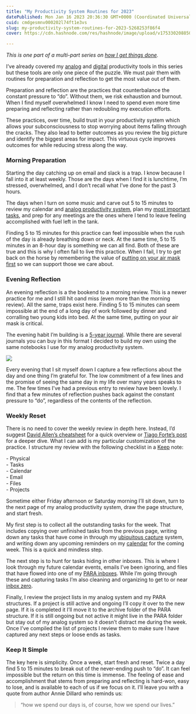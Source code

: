 ```yaml
---
title: "My Productivity System Routines for 2023"
datePublished: Mon Jan 16 2023 20:36:30 GMT+0000 (Coordinated Universal Time)
cuid: cmdgesmnv000202l74ft1e3vs
slug: my-productivity-system-routines-for-2023-5268253f86f4
cover: https://cdn.hashnode.com/res/hashnode/image/upload/v1753302088507/9470e83b-c83c-41ee-8430-67d2dc393f26.jpeg

---
```


*This is one part of a multi-part series on* [*how I get things done*](https://bdarfler.medium.com/how-i-get-things-done-ac3e229e4463)*.*

I’ve already covered my [analog](https://bdarfler.medium.com/my-analog-productivity-system-87ba02418904) and [digital](https://bdarfler.medium.com/my-digital-productivity-system-449e0ec8b5c2) productivity tools in this series but these tools are only one piece of the puzzle. We must pair them with routines for preparation and reflection to get the most value out of them.

Preparation and reflection are the practices that counterbalance the constant pressure to “do”. Without them, we risk exhaustion and burnout. When I find myself overwhelmed I know I need to spend even more time preparing and reflecting rather than redoubling my execution efforts.

These practices, over time, build trust in your productivity system which allows your subconsciousness to stop worrying about items falling through the cracks. They also lead to better outcomes as you review the big picture and identify the biggest areas for impact. This virtuous cycle improves outcomes for while reducing stress along the way.

### Morning Preparation

Starting the day catching up on email and slack is a trap. I know because I fall into it at least weekly. Those are the days when I find it is lunchtime, I’m stressed, overwhelmed, and I don’t recall what I’ve done for the past 3 hours.

The days when I turn on some music and carve out 5 to 15 minutes to review my calendar and [analog productivity system](https://bdarfler.medium.com/my-analog-productivity-system-87ba02418904), plan my [most important tasks](https://zenhabits.net/purpose-your-day-most-important-task/), and prep for any meetings are the ones where I tend to leave feeling accomplished with fuel left in the tank.

Finding 5 to 15 minutes for this practice can feel impossible when the rush of the day is already breathing down or neck. At the same time, 5 to 15 minutes in an 8-hour day is something we can all find. Both of these are true and this is why I often fail to live this practice. When I fail, I try to get back on the horse by remembering the value of [putting on your air mask first](https://www.edbatista.com/2011/10/the-air-mask-principle.html) so we can support those we care about.

### Evening Reflection

An evening reflection is a the bookend to a morning review. This is a newer practice for me and I still hit oand miss (even more than the morning review). All the same, traps exist here. Finding 5 to 15 minutes can seem impossible at the end of a long day of work followed by dinner and corralling two young kids into bed. At the same time, putting on your air mask is critical.

The evening habit I’m building is a [5-year journal](https://www.apartmenttherapy.com/five-year-journal-review-37136849). While there are several journals you can buy in this format I decided to build my own using the same notebooks I use for my analog productivity system.

![](https://cdn.hashnode.com/res/hashnode/image/upload/v1753302086859/e83c6a71-b956-4ae3-bcfe-d07b45f2d168.jpeg)

Every evening that I sit myself down I capture a few reflections about the day and one thing I’m grateful for. The low commitment of a few lines and the promise of seeing the same day in my life over many years speaks to me. The few times I’ve had a previous entry to review have been lovely. I find that a few minutes of reflection pushes back against the constant pressure to “do”, regardless of the contents of the reflection.

### Weekly Reset

There is no need to cover the weekly review in depth here. Instead, I’d suggest [David Allen’s cheatsheet](https://gettingthingsdone.com/wp-content/uploads/2014/10/Weekly_Review_Checklist.pdf) for a quick overview or [Tiago Forte’s post](https://fortelabs.com/blog/the-weekly-review-is-an-operating-system/) for a deeper dive. What I can add is my particular customization of the practice. I structure my review with the following checklist in a [Keep](https://keep.google.com/) note:

\- Physical  
\- Tasks  
\- Calendar  
\- Email  
\- Files  
\- Projects

Sometime either Friday afternoon or Saturday morning I’ll sit down, turn to the next page of my analog productivity system, draw the page structure, and start fresh.

My first step is to collect all the outstanding tasks for the week. That includes copying over unfinished tasks from the previous page, writing down any tasks that have come in through my [ubiquitous capture](https://bdarfler.medium.com/my-digital-productivity-system-449e0ec8b5c2#6f32) system, and writing down any upcoming reminders on my [calendar](https://bdarfler.medium.com/my-digital-productivity-system-449e0ec8b5c2#beda) for the coming week. This is a quick and mindless step.

The next step is to hunt for tasks hiding in other inboxes. This is where I look through my future calendar events, emails I’ve been ignoring, and files that have flowed into one of my [PARA inboxes](https://bdarfler.medium.com/my-digital-productivity-system-449e0ec8b5c2#45ba). While I’m going through these and capturing tasks I’m also cleaning and organizing to get to or near [inbox zero](https://www.43folders.com/43-folders-series-inbox-zero).

Finally, I review the project lists in my analog system and my PARA structures. If a project is still active and ongoing I’ll copy it over to the new page. If it is completed it I’ll move it to the archive folder of the PARA structure. If it is still ongoing but not active it might live in the PARA folder but stay out of my analog system so it doesn’t distract me during the week. Once I’ve compiled the list of projects I review them to make sure I have captured any next steps or loose ends as tasks.

### Keep It Simple

The key here is simplicity. Once a week, start fresh and reset. Twice a day find 5 to 15 minutes to break out of the never-ending push to “do”. It can feel impossible but the return on this time is immense. The feeling of ease and accomplishment that stems from preparing and reflecting is hard-won, easy to lose, and is available to each of us if we focus on it. I’ll leave you with a quote from author Annie Dillard who reminds us:

> “how we spend our days is, of course, how we spend our lives.”